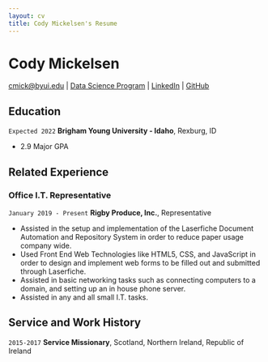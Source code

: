 ```yaml
---
layout: cv
title: Cody Mickelsen's Resume
---
```

# Cody Mickelsen

<div id="webaddress">
<a href="cmick@byui.edu">cmick@byui.edu</a>
| <a href="https://byuidatascience.github.io/development.html">Data Science Program</a>
| <a href="https://www.linkedin.com/in/cody-mickelsen-805482183/">LinkedIn</a>
| <a href="https://github.com/cody-mick">GitHub</a>
</div>

<!-- https://www.monique.tech/the-art-of-markdown -->

## Education

`Expected 2022`
__Brigham Young University - Idaho__, Rexburg, ID

- 2.9 Major GPA


## Related Experience

### Office I.T. Representative

`January 2019 - Present`
__Rigby Produce, Inc.__, Representative

- Assisted in the setup and implementation of the Laserfiche Document Automation and Repository System in order to reduce paper usage company wide.
- Used Front End Web Technologies like HTML5, CSS, and JavaScript in order to design and implement web forms to be filled out and submitted through Laserfiche. 
- Assisted in basic networking tasks such as connecting computers to a domain, and setting up an in house phone server.
- Assisted in any and all small I.T. tasks.


## Service and Work History

`2015-2017`
__Service Missionary__, Scotland, Northern Ireland, Republic of Ireland



<!-- ### Footer

Last updated: December 2021 -->


